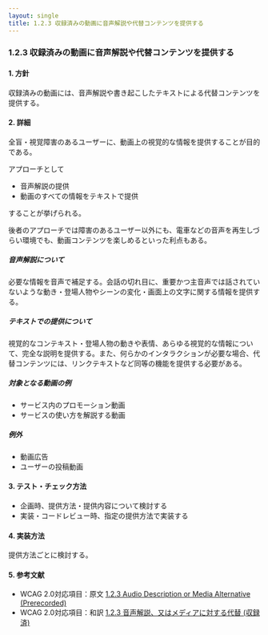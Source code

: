 ```yaml
---
layout: single
title: 1.2.3 収録済みの動画に音声解説や代替コンテンツを提供する
---
```


### 1.2.3 収録済みの動画に音声解説や代替コンテンツを提供する

#### 1. 方針

収録済みの動画には、音声解説や書き起こしたテキストによる代替コンテンツを提供する。


#### 2. 詳細

全盲・視覚障害のあるユーザーに、動画上の視覚的な情報を提供することが目的である。

アプローチとして

- 音声解説の提供
- 動画のすべての情報をテキストで提供

することが挙げられる。

後者のアプローチでは障害のあるユーザー以外にも、電車などの音声を再生しづらい環境でも、動画コンテンツを楽しめるといった利点もある。

##### 音声解説について

必要な情報を音声で補足する。会話の切れ目に、重要かつ主音声では話されていないような動き・登場人物やシーンの変化・画面上の文字に関する情報を提供する。

##### テキストでの提供について

視覚的なコンテキスト・登場人物の動きや表情、あらゆる視覚的な情報について、完全な説明を提供する。また、何らかのインタラクションが必要な場合、代替コンテンツには、リンクテキストなど同等の機能を提供する必要がある。

##### 対象となる動画の例

- サービス内のプロモーション動画
- サービスの使い方を解説する動画

##### 例外

- 動画広告
- ユーザーの投稿動画

#### 3. テスト・チェック方法

- 企画時、提供方法・提供内容について検討する
- 実装・コードレビュー時、指定の提供方法で実装する

#### 4. 実装方法

提供方法ごとに検討する。

#### 5. 参考文献

- WCAG 2.0対応項目：原文 [1.2.3 Audio Description or Media Alternative (Prerecorded)](https://www.w3.org/TR/2008/REC-WCAG20-20081211/#media-equiv)
- WCAG 2.0対応項目：和訳 [1.2.3 音声解説、又はメディアに対する代替 (収録済)](https://waic.jp/docs/WCAG20/Overview.html#media-equiv)
